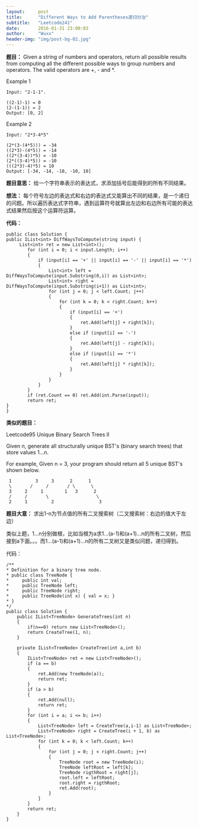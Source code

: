 ```yaml
---
layout:     post
title:      "Different Ways to Add Parentheses递归分治"
subtitle:   "Leetcode241"
date:       2016-01-31 23:00:03
author:     "Wuxx"
header-img: "img/post-bg-02.jpg"
---
```

**题目：**
Given a string of numbers and operators, return all possible results from computing all the different possible ways to group numbers and operators. The valid operators are +, - and *.


Example 1

	Input: "2-1-1".

	((2-1)-1) = 0
	(2-(1-1)) = 2
	Output: [0, 2]


Example 2

	Input: "2*3-4*5"

	(2*(3-(4*5))) = -34
	((2*3)-(4*5)) = -14
	((2*(3-4))*5) = -10
	(2*((3-4)*5)) = -10
	(((2*3)-4)*5) = 10
	Output: [-34, -14, -10, -10, 10]

**题目意思：**
给一个字符串表示的表达式，求添加括号后能得到的所有不同结果。

**想法：**
每个符号左边的表达式和右边的表达式又能算出不同的结果，是一个递归的问题。所以遍历表达式字符串，遇到运算符号就算出左边和右边所有可能的表达式结果然后按这个运算符运算。

**代码：**

	public class Solution {
    public IList<int> DiffWaysToCompute(string input) {
         List<int> ret = new List<int>();
            for (int i = 0; i < input.Length; i++)
            {
                if (input[i] == '+' || input[i] == '-' || input[i] == '*')
                {
                    List<int> left = DiffWaysToCompute(input.Substring(0,i)) as List<int>;
                    List<int> right = DiffWaysToCompute(input.Substring(i+1)) as List<int>;
                    for (int j = 0; j < left.Count; j++)
                    {
                        for (int k = 0; k < right.Count; k++)
                        {
                            if (input[i] == '+')
                            {
                                ret.Add(left[j] + right[k]);
                            }
                            else if (input[i] == '-')
                            {
                                ret.Add(left[j] - right[k]);
                            }
                            else if (input[i] == '*')
                            {
                                ret.Add(left[j] * right[k]);
                            }
                        }
                    }
                }
            }
            if (ret.Count == 0) ret.Add(int.Parse(input));
            return ret;
    }
	}


**类似的题目：**

Leetcode95 Unique Binary Search Trees II

Given n, generate all structurally unique BST's (binary search trees) that store values 1...n.

For example,
Given n = 3, your program should return all 5 unique BST's shown below.


  	 1         3     3      2      1
   	 \       /     /       / \      \
     3     2     1        1   3      2
   	 /     /       \                  \
  	 2     1         2                 3

**题目大意：**
求出1-n为节点值的所有二叉搜索树（二叉搜索树：右边的值大于左边）

类似上题，1...n分别做根，比如当根为a求1...(a-1)和(a+1)...n的所有二叉树，然后接到a下面。。。而1...(a-1)和(a+1)...n的所有二叉树又是类似问题，递归得到。

代码：

	/**
 	* Definition for a binary tree node.
 	* public class TreeNode {
 	*     public int val;
 	*     public TreeNode left;
 	*     public TreeNode right;
 	*     public TreeNode(int x) { val = x; }
 	* }
 	*/
	public class Solution {
        public IList<TreeNode> GenerateTrees(int n)
        {
            if(n==0) return new List<TreeNode>();
            return CreateTree(1, n);
        }

        private IList<TreeNode> CreateTree(int a,int b)
        {
            IList<TreeNode> ret = new List<TreeNode>();
            if (a == b)
            {
                ret.Add(new TreeNode(a));
                return ret;
            }
            if (a > b)
            {
                ret.Add(null);
                return ret;
            }
            for (int i = a; i <= b; i++)
            {
                List<TreeNode> left = CreateTree(a,i-1) as List<TreeNode>;
                List<TreeNode> right = CreateTree(i + 1, b) as List<TreeNode>;
                for (int k = 0; k < left.Count; k++)
                {
                    for (int j = 0; j < right.Count; j++)
                    {
                        TreeNode root = new TreeNode(i);
                        TreeNode leftRoot = left[k];
                        TreeNode rigthRoot = right[j];
                        root.left = leftRoot;
                        root.right = rigthRoot;
                        ret.Add(root);
                    }
                }
            }
            return ret;
        }
	}